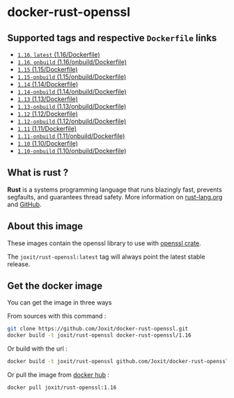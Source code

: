 # docker-rust-openssl

## Supported tags and respective `Dockerfile` links

-   [`1.16`, `latest` (1.16/Dockerfile)](https://github.com/Joxit/docker-rust-openssl/tree/master/1.16)
-   [`1.16`, `onbuild` (1.16/onbuild/Dockerfile)](https://github.com/Joxit/docker-rust-openssl/tree/master/1.16/onbuild)
-   [`1.15` (1.15/Dockerfile)](https://github.com/Joxit/docker-rust-openssl/tree/master/1.15)
-   [`1.15-onbuild` (1.15/onbuild/Dockerfile)](https://github.com/Joxit/docker-rust-openssl/tree/master/1.15/onbuild)
-   [`1.14` (1.14/Dockerfile)](https://github.com/Joxit/docker-rust-openssl/tree/master/1.14)
-   [`1.14-onbuild` (1.14/onbuild/Dockerfile)](https://github.com/Joxit/docker-rust-openssl/tree/master/1.14/onbuild)
-   [`1.13` (1.13/Dockerfile)](https://github.com/Joxit/docker-rust-openssl/tree/master/1.13)
-   [`1.13-onbuild` (1.13/onbuild/Dockerfile)](https://github.com/Joxit/docker-rust-openssl/tree/master/1.13/onbuild)
-   [`1.12` (1.12/Dockerfile)](https://github.com/Joxit/docker-rust-openssl/tree/master/1.12)
-   [`1.12-onbuild` (1.12/onbuild/Dockerfile)](https://github.com/Joxit/docker-rust-openssl/tree/master/1.12/onbuild)
-   [`1.11` (1.11/Dockerfile)](https://github.com/Joxit/docker-rust-openssl/tree/master/1.11)
-   [`1.11-onbuild` (1.11/onbuild/Dockerfile)](https://github.com/Joxit/docker-rust-openssl/tree/master/1.11/onbuild)
-   [`1.10` (1.10/Dockerfile)](https://github.com/Joxit/docker-rust-openssl/tree/master/1.10)
-   [`1.10-onbuild` (1.10/onbuild/Dockerfile)](https://github.com/Joxit/docker-rust-openssl/tree/master/1.10/onbuild)

## What is rust ?

**Rust** is a systems programming language that runs blazingly fast, prevents segfaults, and guarantees thread safety.
More information on [rust-lang.org](https://www.rust-lang.org/) and [GitHub](https://github.com/rust-lang/rust).

## About this image

These images contain the openssl library to use with [openssl crate](https://crates.io/crates/openssl).

The `joxit/rust-openssl:latest` tag will always point the latest stable release.

## Get the docker image

You can get the image in three ways

From sources with this command :

```sh
git clone https://github.com/Joxit/docker-rust-openssl.git
docker build -t joxit/rust-openssl docker-rust-openssl/1.16
```

Or build with the url :

```sh
docker build -t joxit/rust-openssl github.com/Joxit/docker-rust-openssl#master:1.16
```

Or pull the image from [docker hub](https://hub.docker.com/r/joxit/rust-openssl/) :

```sh
docker pull joxit/rust-openssl:1.16
```
